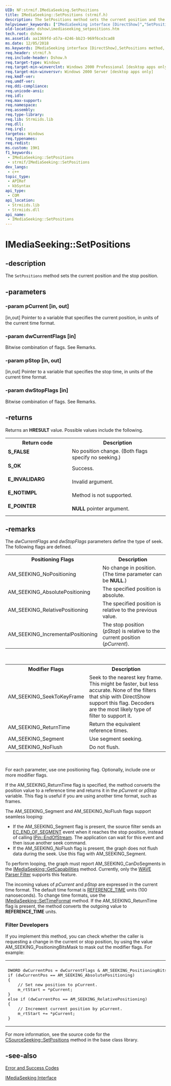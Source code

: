 ```yaml
---
UID: NF:strmif.IMediaSeeking.SetPositions
title: IMediaSeeking::SetPositions (strmif.h)
description: The SetPositions method sets the current position and the stop position.
helpviewer_keywords: ["IMediaSeeking interface [DirectShow]","SetPositions method","IMediaSeeking.SetPositions","IMediaSeeking::SetPositions","IMediaSeekingSetPositions","SetPositions","SetPositions method [DirectShow]","SetPositions method [DirectShow]","IMediaSeeking interface","dshow.imediaseeking_setpositions","strmif/IMediaSeeking::SetPositions"]
old-location: dshow\imediaseeking_setpositions.htm
tech.root: dshow
ms.assetid: aa1369fd-a57a-4246-bb23-969f6ce3cad8
ms.date: 12/05/2018
ms.keywords: IMediaSeeking interface [DirectShow],SetPositions method, IMediaSeeking.SetPositions, IMediaSeeking::SetPositions, IMediaSeekingSetPositions, SetPositions, SetPositions method [DirectShow], SetPositions method [DirectShow],IMediaSeeking interface, dshow.imediaseeking_setpositions, strmif/IMediaSeeking::SetPositions
req.header: strmif.h
req.include-header: Dshow.h
req.target-type: Windows
req.target-min-winverclnt: Windows 2000 Professional [desktop apps only]
req.target-min-winversvr: Windows 2000 Server [desktop apps only]
req.kmdf-ver: 
req.umdf-ver: 
req.ddi-compliance: 
req.unicode-ansi: 
req.idl: 
req.max-support: 
req.namespace: 
req.assembly: 
req.type-library: 
req.lib: Strmiids.lib
req.dll: 
req.irql: 
targetos: Windows
req.typenames: 
req.redist: 
ms.custom: 19H1
f1_keywords:
 - IMediaSeeking::SetPositions
 - strmif/IMediaSeeking::SetPositions
dev_langs:
 - c++
topic_type:
 - APIRef
 - kbSyntax
api_type:
 - COM
api_location:
 - Strmiids.lib
 - Strmiids.dll
api_name:
 - IMediaSeeking::SetPositions
---
```


# IMediaSeeking::SetPositions


## -description

The <code>SetPositions</code> method sets the current position and the stop position.

## -parameters

### -param pCurrent [in, out]

[in,out] Pointer to a variable that specifies the current position, in units of the current time format.

### -param dwCurrentFlags [in]

Bitwise combination of flags. See Remarks.

### -param pStop [in, out]

[in,out] Pointer to a variable that specifies the stop time, in units of the current time format.

### -param dwStopFlags [in]

Bitwise combination of flags. See Remarks.

## -returns

Returns an <b>HRESULT</b> value. Possible values include the following.

<table>
<tr>
<th>Return code</th>
<th>Description</th>
</tr>
<tr>
<td width="40%">
<dl>
<dt><b>S_FALSE</b></dt>
</dl>
</td>
<td width="60%">
No position change. (Both flags specify no seeking.)

</td>
</tr>
<tr>
<td width="40%">
<dl>
<dt><b>S_OK</b></dt>
</dl>
</td>
<td width="60%">
Success.

</td>
</tr>
<tr>
<td width="40%">
<dl>
<dt><b>E_INVALIDARG</b></dt>
</dl>
</td>
<td width="60%">
Invalid argument.

</td>
</tr>
<tr>
<td width="40%">
<dl>
<dt><b>E_NOTIMPL</b></dt>
</dl>
</td>
<td width="60%">
Method is not supported.

</td>
</tr>
<tr>
<td width="40%">
<dl>
<dt><b>E_POINTER</b></dt>
</dl>
</td>
<td width="60%">
<b>NULL</b> pointer argument.

</td>
</tr>
</table>

## -remarks

The <i>dwCurrentFlags</i> and <i>dwStopFlags</i> parameters define the type of seek. The following flags are defined.

<table>
<tr>
<th>Positioning Flags
            </th>
<th>Description
            </th>
</tr>
<tr>
<td>AM_SEEKING_NoPositioning</td>
<td>No change in position. (The time parameter can be <b>NULL</b>.)</td>
</tr>
<tr>
<td>AM_SEEKING_AbsolutePositioning</td>
<td>The specified position is absolute.</td>
</tr>
<tr>
<td>AM_SEEKING_RelativePositioning</td>
<td>The specified position is relative to the previous value.</td>
</tr>
<tr>
<td>AM_SEEKING_IncrementalPositioning</td>
<td>The stop position (<i>pStop</i>) is relative to the current position (<i>pCurrent</i>).</td>
</tr>
</table>
 

<table>
<tr>
<th>Modifier Flags
            </th>
<th>Description
            </th>
</tr>
<tr>
<td>AM_SEEKING_SeekToKeyFrame</td>
<td>Seek to the nearest key frame. This might be faster, but less accurate. None of the filters that ship with DirectShow support this flag. Decoders are the most likely type of filter to support it.</td>
</tr>
<tr>
<td>AM_SEEKING_ReturnTime</td>
<td>Return the equivalent reference times.</td>
</tr>
<tr>
<td>AM_SEEKING_Segment</td>
<td>Use segment seeking.</td>
</tr>
<tr>
<td>AM_SEEKING_NoFlush</td>
<td>Do not flush.</td>
</tr>
</table>
 

For each parameter, use one positioning flag. Optionally, include one or more modifier flags.

If the AM_SEEKING_ReturnTime flag is specified, the method converts the position value to a reference time and returns it in the <i>pCurrent</i> or <i>pStop</i> variable. This flag is useful if you are using another time format, such as frames.

The AM_SEEKING_Segment and AM_SEEKING_NoFlush flags support seamless looping:

<ul>
<li>If the AM_SEEKING_Segment flag is present, the source filter sends an <a href="/windows/desktop/DirectShow/ec-end-of-segment">EC_END_OF_SEGMENT</a> event when it reaches the stop position, instead of calling <a href="/windows/desktop/api/strmif/nf-strmif-ipin-endofstream">IPin::EndOfStream</a>. The application can wait for this event and then issue another seek command.</li>
<li>If the AM_SEEKING_NoFlush flag is present, the graph does not flush data during the seek. Use this flag with AM_SEEKING_Segment.</li>
</ul>
To perform looping, the graph must report AM_SEEKING_CanDoSegments in the <a href="/windows/desktop/api/strmif/nf-strmif-imediaseeking-getcapabilities">IMediaSeeking::GetCapabilities</a> method. Currently, only the <a href="/windows/desktop/DirectShow/wave-parser-filter">WAVE Parser Filter</a> supports this feature.

The incoming values of <i>pCurrent</i> and <i>pStop</i> are expressed in the current time format. The default time format is <a href="/windows/desktop/DirectShow/reference-time">REFERENCE_TIME</a> units (100 nanoseconds). To change time formats, use the <a href="/windows/desktop/api/strmif/nf-strmif-imediaseeking-settimeformat">IMediaSeeking::SetTimeFormat</a> method. If the AM_SEEKING_ReturnTime flag is present, the method converts the outgoing value to <b>REFERENCE_TIME</b> units.

<h3><a id="Filter_Developers"></a><a id="filter_developers"></a><a id="FILTER_DEVELOPERS"></a>Filter Developers</h3>
If you implement this method, you can check whether the caller is requesting a change in the current or stop position, by using the value AM_SEEKING_PositioningBitsMask to mask out the modifier flags. For example:

<div class="code"><span codelanguage=""><table>
<tr>
<th></th>
</tr>
<tr>
<td>
<pre>DWORD dwCurrentPos = dwCurrentFlags &amp; AM_SEEKING_PositioningBitsMask
if (dwCurrentPos == AM_SEEKING_AbsolutePositioning)
{ 
    // Set new position to pCurrent.
    m_rtStart = *pCurrent;
}
else if (dwCurrentPos == AM_SEEKING_RelativePositioning)
{
    // Increment current position by pCurrent.
    m_rtStart += *pCurrent;
}
</pre>
</td>
</tr>
</table></span></div>
For more information, see the source code for the <a href="/windows/desktop/DirectShow/csourceseeking-setpositions">CSourceSeeking::SetPositions</a> method in the base class library.

## -see-also

<a href="/windows/desktop/DirectShow/error-and-success-codes">Error and Success Codes</a>



<a href="/windows/desktop/api/strmif/nn-strmif-imediaseeking">IMediaSeeking Interface</a>


